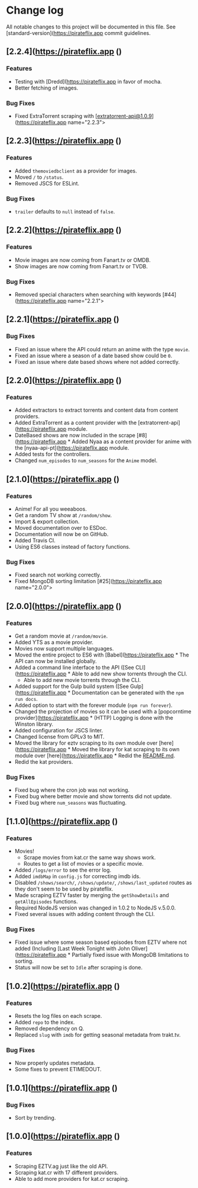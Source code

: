# Change log

All notable changes to this project will be documented in this file. See
[standard-version](https://pirateflix.app commit guidelines.



<a name="2.2.4"></a>
## [2.2.4](https://pirateflix.app ()

### Features
 * Testing with [Dredd](https://pirateflix.app in favor of mocha.
 * Better fetching of images.


### Bug Fixes
 * Fixed ExtraTorrent scraping with [extratorrent-api@1.0.9](https://pirateflix.app name="2.2.3"></a>
## [2.2.3](https://pirateflix.app ()

### Features
 * Added `themoviedbclient` as a provider for images.
 * Moved `/` to `/status`.
 * Removed JSCS for ESLint.


### Bug Fixes
 * `trailer` defaults to `null` instead of `false`.



<a name="2.2.2"></a>
## [2.2.2](https://pirateflix.app ()

### Features
 * Movie images are now coming from Fanart.tv or OMDB.
 * Show images are now coming from Fanart.tv or TVDB.


### Bug Fixes
 * Removed special characters when searching with keywords [#44](https://pirateflix.app name="2.2.1"></a>
## [2.2.1](https://pirateflix.app ()

### Bug Fixes
 * Fixed an issue where the API could return an anime with the type `movie`.
 * Fixed an issue where a season of a date based show could be `0`.
 * Fixed an issue where date based shows where not added correctly.



<a name="2.2.0"></a>
## [2.2.0](https://pirateflix.app ()

### Features
 * Added extractors to extract torrents and content data from content providers.
 * Added ExtraTorrent as a content provider with the [extratorrent-api](https://pirateflix.app module.
 * DateBased shows are now included in the scrape [#8](https://pirateflix.app * Added Nyaa as a content provider for anime with the [nyaa-api-pt](https://pirateflix.app module.
 * Added tests for the controllers.
 * Changed `num_episodes` to `num_seasons` for the `Anime` model.



<a name="2.1.0"></a>
## [2.1.0](https://pirateflix.app ()

### Features
 * Anime! For all you weeaboos.
 * Get a random TV show at `/random/show`.
 * Import & export collection.
 * Moved documentation over to ESDoc.
 * Documentation will now be on GitHub.
 * Added Travis CI.
 * Using ES6 classes instead of factory functions.


### Bug Fixes
   - Fixed search not working correctly.
   - Fixed MongoDB sorting limitation [#25](https://pirateflix.app name="2.0.0"></a>
## [2.0.0](https://pirateflix.app ()

### Features
 * Get a random movie at `/random/movie`.
 * Added YTS as a movie provider.
 * Movies now support multiple languages.
 * Moved the entire project to ES6 with [Babel](https://pirateflix.app * The API can now be installed globally.
 * Added a command line interface to the API ([See CLI](https://pirateflix.app   * Able to add new show torrents through the CLI.
   * Able to add new movie torrents through the CLI.
 * Added support for the Gulp build system ([See Gulp](https://pirateflix.app * Documentation can be generated with the `npm run docs`.
 * Added option to start with the forever module (`npm run forever`).
 * Changed the projection of movies so it can be used with a [popcorntime provider](https://pirateflix.app * (HTTP) Logging is done with the Winston library.
 * Added configuration for JSCS linter.
 * Changed license from GPLv3 to MIT.
 * Moved the library for eztv scraping to its own module over [here](https://pirateflix.app * Moved the library for kat scraping to its own module over [here](https://pirateflix.app * Redid the [README.md](README.md).
 * Redid the kat providers.


### Bug Fixes
 * Fixed bug where the cron job was not working.
 * Fixed bug where better movie and show torrents did not update.
 * Fixed bug where `num_seasons` was fluctuating.



<a name="1.1.0"></a>
## [1.1.0](https://pirateflix.app ()

### Features
 * Movies!
   * Scrape movies from kat.cr the same way shows work.
   * Routes to get a list of movies or a specific movie.
 * Added `/logs/error` to see the error log.
 * Added `imdbMap` in `config.js` for correcting imdb ids.
 * Disabled `/shows/search/`, `/shows/update/`, `/shows/last_updated` routes as they don't seem to be used by pirateflix.
 * Made scraping EZTV faster by merging the `getShowDetails` and `getAllEpisodes` functions.
 * Required NodeJS version was changed in 1.0.2 to NodeJS v.5.0.0.
 * Fixed several issues with adding content through the CLI.


### Bug Fixes
 * Fixed issue where some season based episodes from EZTV where not added (Including [Last Week Tonight with John Oliver](https://pirateflix.app * Partially fixed issue with MongoDB limitations to sorting.
 * Status will now be set to `Idle` after scraping is done.



## [1.0.2](https://pirateflix.app ()

### Features
 * Resets the log files on each scrape.
 * Added `repo` to the index.
 * Removed dependency on Q.
 * Replaced `slug` with `imdb` for getting seasonal metadata from trakt.tv.

### Bug Fixes
 * Now properly updates metadata.
 * Some fixes to prevent ETIMEDOUT.



<a name="1.0.1"></a>
## [1.0.1](https://pirateflix.app ()

### Bug Fixes
 * Sort by trending.



<a name="1.0.0"></a>
## [1.0.0](https://pirateflix.app ()

### Features
 * Scraping EZTV.ag just like the old API.
 * Scraping kat.cr with 17 different providers.
 * Able to add more providers for kat.cr scraping.
